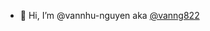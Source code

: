 - 👋 Hi, I’m @vannhu-nguyen aka [@vanng822](https://github.com/vanng822)

<!---
vannhu-nguyen/vannhu-nguyen is a ✨ special ✨ repository because its `README.md` (this file) appears on your GitHub profile.
You can click the Preview link to take a look at your changes.
--->
